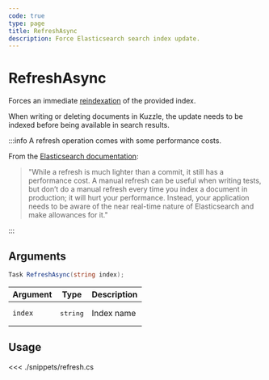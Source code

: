 ```yaml
---
code: true
type: page
title: RefreshAsync
description: Force Elasticsearch search index update.
---
```


# RefreshAsync

Forces an immediate [reindexation](https://www.elastic.co/guide/en/elasticsearch/reference/5.6/docs-refresh.html) of the provided index.

When writing or deleting documents in Kuzzle, the update needs to be indexed before being available in search results.

:::info
A refresh operation comes with some performance costs.

From the [Elasticsearch documentation](https://www.elastic.co/guide/en/elasticsearch/reference/5.6/docs-refresh.html):
> "While a refresh is much lighter than a commit, it still has a performance cost. A manual refresh can be useful when writing tests, but don’t do a manual refresh every time you index a document in production; it will hurt your performance. Instead, your application needs to be aware of the near real-time nature of Elasticsearch and make allowances for it."

:::

## Arguments

```cs
Task RefreshAsync(string index);
```

| Argument | Type              | Description |
|----------|-------------------|-------------|
| `index`  | <pre>string</pre> | Index name  |

## Usage

<<< ./snippets/refresh.cs
